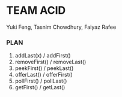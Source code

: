 # TEAM ACID
Yuki Feng, Tasnim Chowdhury, Faiyaz Rafee

### PLAN
1. addLast(x) / addFirst() 
2. removeFirst() / removeLast()
3. peekFirst() / peekLast()
4. offerLast() / offerFirst()
5. pollFirst() / pollLast()
6. getFirst() / getLast()
